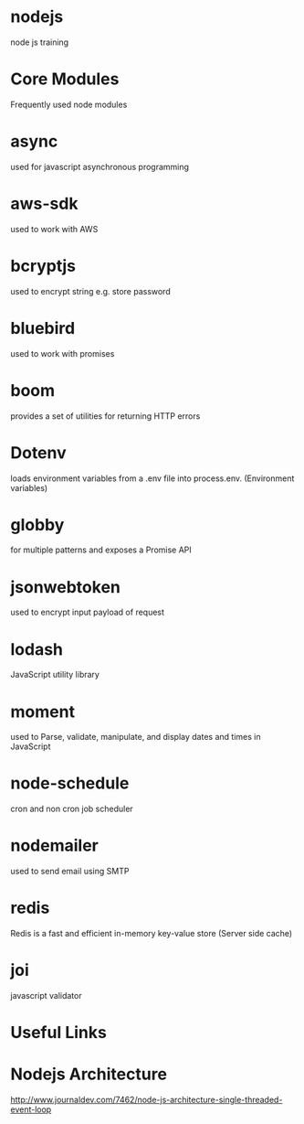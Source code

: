 # nodejs
node js training

# Core Modules
Frequently used node modules 

# async
used for javascript asynchronous programming 

# aws-sdk
used to work with AWS 

# bcryptjs
used to encrypt string e.g. store password

# bluebird
used to work with promises

# boom 
provides a set of utilities for returning HTTP errors

# Dotenv 
loads environment variables from a .env file into process.env. (Environment variables)

# globby
for multiple patterns and exposes a Promise API

# jsonwebtoken
used to encrypt input payload of request 

# lodash
JavaScript utility library 

# moment
used to Parse, validate, manipulate, and display dates and times in JavaScript

# node-schedule
cron and non cron job scheduler

# nodemailer
used to send email using SMTP

# redis
Redis is a fast and efficient in-memory key-value store (Server side cache)

# joi
javascript validator

# Useful Links
# Nodejs Architecture
http://www.journaldev.com/7462/node-js-architecture-single-threaded-event-loop